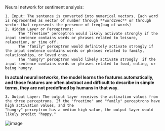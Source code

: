 
Neural network for sentiment analysis:

    

    1. Input: The sentence is converted into numerical vectors. Each word is represented as vector of number through **word2vec** or through vector that represents the presence of freq(bag of words)
    2. Hidden Layer or Perceptrons:
          The "freetime" perceptron would likely activate strongly if the input sentence contains words or phrases related to leisure, relaxation, or time off.
          The "family" perceptron would definitely activate strongly if the input sentence contains words or phrases related to family, relationships, or loved ones.
          The "hungry" perceptron would likely activate strongly  if the input sentence contains words or phrases related to food, eating, or being hungry.

  **In actual neural networks, the model learns the features automatically, and those features are often abstract and difficult to describe in simple terms, they are not predefined by humans in that way**.
  
    3. Output Layer: The output layer receives the activation values from the three perceptrons. If the "freetime" and "family" perceptrons have high activation values, and the     
    "hungry" perceptron has a medium high value, the output layer would likely predict "happy."

![image](https://github.com/user-attachments/assets/039bda17-6c49-42c1-8723-50efdb26fefa)



    

    
